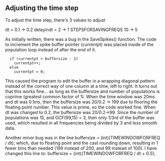 ## Adjusting the time step

To adjust the time step, there's 3 values to adjust

dt = 0.1 -> 0.2
delayindt = 2 -> 1
STEPSFORSAVINGFREQS 10 -> 5

As initially written, there was a bug in the SaveSpikes() function.  The code to increment the spike buffer pointer (currentpt) was placed inside of the population loop instead of after the end of it. 

      if (currentpt < buffersize - 1)
        currentpt++;
      else
        currentpt = 0;

This caused the program to edit the buffer in a wrapping diagonal pattern instead of the correct way of one column at a time, left to right.  It turns out that this works fine... as long as the buffersize and number of populations is coprime (greatest common factor of 1).  When the time window was 20ms and dt was 0.1ms, then the buffersize was 20/0.2 -> 199 due to flooring the floating point number.  This value is prime, so the code worked fine.  When dt was changed to 0.2, the buffersize was 20/0.2->99.  Since the number of populations was 15, and GCF(99,15) = 3, then only 1/3rd of the buffer was used, which resulted in all frequencies being divided by 3 and less smooth data.

Another minor bug was in the line
buffersize = (int)(TIMEWINDOWFORFREQ / dt);
which, due to floating point and the cast rounding down, resulting in 1 fewer bins than needed (199 instead of 200, and 99 instead of 100).  I have changed this line to:
buffersize = (int)(TIMEWINDOWFORFREQ / dt + 0.5);

